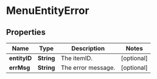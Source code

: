 

# MenuEntityError


## Properties

| Name | Type | Description | Notes |
|------------ | ------------- | ------------- | -------------|
|**entityID** | **String** | The itemID. |  [optional] |
|**errMsg** | **String** | The error message. |  [optional] |



